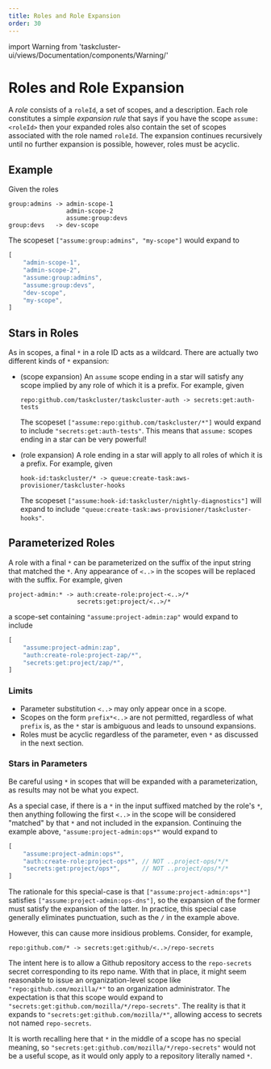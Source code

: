 ```yaml
---
title: Roles and Role Expansion
order: 30
---
```

import Warning from 'taskcluster-ui/views/Documentation/components/Warning/'

# Roles and Role Expansion

A _role_ consists of a `roleId`, a set of scopes, and a description. Each role
constitutes a simple _expansion rule_ that says if you have the scope
`assume:<roleId>` then your expanded roles also contain the set of scopes
associated with the role named `roleId`. The expansion continues recursively
until no further expansion is possible, however, roles must be acyclic.

## Example

Given the roles

```
group:admins -> admin-scope-1
                admin-scope-2
                assume:group:devs
group:devs   -> dev-scope
```

The scopeset `["assume:group:admins", "my-scope"]` would expand to

```js
[
    "admin-scope-1",
    "admin-scope-2",
    "assume:group:admins",
    "assume:group:devs",
    "dev-scope",
    "my-scope",
]
```

## Stars in Roles

As in scopes, a final `*` in a role ID acts as a wildcard. There are actually
two different kinds of `*` expansion:

 * (scope expansion) An `assume` scope ending in a star will satisfy any scope
   implied by any role of which it is a prefix. For example, given

   ```
   repo:github.com/taskcluster/taskcluster-auth -> secrets:get:auth-tests
   ```

   The scopeset `["assume:repo:github.com/taskcluster/*"]` would expand to
   include `"secrets:get:auth-tests"`.  This means that `assume:` scopes ending
   in a star can be very powerful!

 * (role expansion) A role ending in a star will apply to all roles of which it
   is a prefix. For example, given

   ```
   hook-id:taskcluster/* -> queue:create-task:aws-provisioner/taskcluster-hooks
   ```

   The scopeset `["assume:hook-id:taskcluster/nightly-diagnostics"]` will expand
   to include `"queue:create-task:aws-provisioner/taskcluster-hooks"`.

## Parameterized Roles

A role with a final `*` can be parameterized on the suffix of the input string
that matched the `*`.  Any appearance of `<..>` in the scopes will be replaced
with the suffix.  For example, given

```
project-admin:* -> auth:create-role:project-<..>/*
                   secrets:get:project/<..>/*
```

a scope-set containing `"assume:project-admin:zap"` would expand to include

```js
[
    "assume:project-admin:zap",
    "auth:create-role:project-zap/*",
    "secrets:get:project/zap/*",
]
```

### Limits
 * Parameter substitution `<..>` may only appear once in a scope.
 * Scopes on the form `prefix*<..>` are not permitted, regardless of what
   `prefix` is, as the `*` star is ambiguous and leads to unsound expansions.
 * Roles must be acyclic regardless of the parameter, even `*` as discussed
   in the next section.

### Stars in Parameters

<Warning> Be careful using `*` in scopes that will be expanded with a parameterization, as results may not be what you expect. </Warning>

As a special case, if there is a `*` in the input suffixed matched by the
role's `*`, then anything following the first `<..>` in the scope will be
considered "matched" by that `*` and not included in the expansion.  Continuing
the example above, `"assume:project-admin:ops*"` would expand to

```js
[
    "assume:project-admin:ops*",
    "auth:create-role:project-ops*", // NOT ..project-ops/*/*
    "secrets:get:project/ops*",      // NOT ..project/ops/*/*
]
```

The rationale for this special-case is that `["assume:project-admin:ops*"]`
satisfies `["assume:project-admin:ops-dns"]`, so the expansion of the former
must satisfy the expansion of the latter. In practice, this special case
generally eliminates punctuation, such as the `/` in the example above.

However, this can cause more insidious problems.  Consider, for example,

```
repo:github.com/* -> secrets:get:github/<..>/repo-secrets
```

The intent here is to allow a Github repository access to the `repo-secrets`
secret corresponding to its repo name.  With that in place, it might seem
reasonable to issue an organization-level scope like
`"repo:github.com/mozilla/*"` to an organization administrator. The expectation
is that this scope would expand to
`"secrets:get:github.com/mozilla/*/repo-secrets"`. The reality is that it
expands to `"secrets:get:github.com/mozilla/*"`, allowing access to secrets not
named `repo-secrets`.

It is worth recalling here that `*` in the middle of a scope has no special
meaning, so `"secrets:get:github.com/mozilla/*/repo-secrets"` would not be a
useful scope, as it would only apply to a repository literally named `*`.
